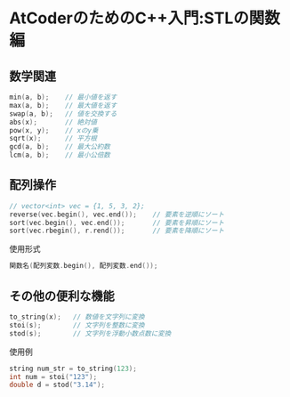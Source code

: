 # AtCoderのためのC++入門:STLの関数編

## 数学関連

```cpp
min(a, b);    // 最小値を返す
max(a, b);    // 最大値を返す
swap(a, b);   // 値を交換する
abs(x);       // 絶対値
pow(x, y);    // xのy乗
sqrt(x);      // 平方根
gcd(a, b);    // 最大公約数
lcm(a, b);    // 最小公倍数
```

## 配列操作

```cpp
// vector<int> vec = {1, 5, 3, 2};
reverse(vec.begin(), vec.end());    // 要素を逆順にソート
sort(vec.begin(), vec.end());       // 要素を昇順にソート
sort(vec.rbegin(), r.rend());       // 要素を降順にソート
```

使用形式

```cpp
関数名(配列変数.begin(), 配列変数.end());
```

## その他の便利な機能

```cpp
to_string(x);   // 数値を文字列に変換
stoi(s);        // 文字列を整数に変換
stod(s);        // 文字列を浮動小数点数に変換
```

使用例

```cpp
string num_str = to_string(123);
int num = stoi("123");
double d = stod("3.14");
```